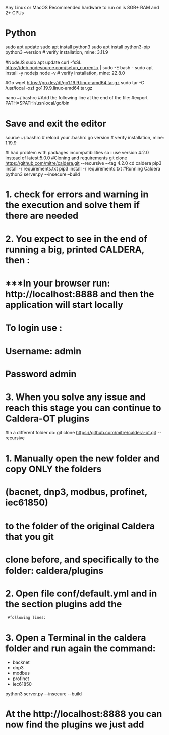 Any Linux or MacOS
Recommended hardware to run on is 8GB+ RAM and 2+ CPUs
# Python
sudo apt update
sudo apt install python3
sudo apt install python3-pip
python3 –version # verify installation, mine: 3.11.9

#NodeJS
sudo apt update
curl -fsSL https://deb.nodesource.com/setup_current.x | sudo -E bash -
sudo apt install -y nodejs
node -v # verify installation, mine: 22.8.0

#Go
wget https://go.dev/dl/go1.19.9.linux-amd64.tar.gz
sudo tar -C /usr/local -xzf go1.19.9.linux-amd64.tar.gz

nano ~/.bashrc
#Add the following line at the end of the file:
#export PATH=$PATH:/usr/local/go/bin
# Save and exit the editor
source ~/.bashrc # reload your .bashrc
go version # verify installation, mine: 1.19.9

#I had problem with packages incompatibilities so i use version 4.2.0 instead of latest:5.0.0
#Cloning and requirements
git clone https://github.com/mitre/caldera.git --recursive --tag 4.2.0
cd caldera
pip3 install -r requirements.txt
pip3 install -r requirements.txt
#Running Caldera
python3 server.py --insecure –build

# 1. check for errors and warning in the execution and solve them if there are needed
# 2. You expect to see in the end of running a big, printed CALDERA, then :

# ***In your browser run: http://localhost:8888 and then the application will start locally
# To login use :
# Username: admin
# Password admin


# 3. When you solve any issue and reach this stage you can continue to Caldera-OT plugins 
#In a different folder do: 
git clone https://github.com/mitre/caldera-ot.git --recursive

# 1. Manually open the new folder and copy ONLY the folders
# (bacnet, dnp3, modbus, profinet, iec61850) 
# to the folder of the original Caldera that you git
# clone before, and specifically to the folder: caldera/plugins
# 2. Open file conf/default.yml and in the section plugins add the
     #following lines: 
# 3. Open a Terminal in the caldera folder and run again the command:

- backnet 
- dnp3
- modbus
- profinet
- iec61850


python3 server.py --insecure --build
# At the http://localhost:8888  you can now find the plugins we just add 
